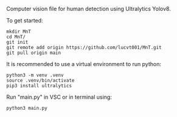 Computer vision file for human detection using Ultralytics Yolov8.

To get started:  

    mkdir MnT
    cd MnT/
    git init
    git remote add origin https://github.com/lucvt001/MnT.git
    git pull origin main
    
It is recommended to use a virtual environment to run python:  

    python3 -m venv .venv
    source .venv/bin/activate
    pip3 install ultralytics

Run "main.py" in VSC or in terminal using:  

    python3 main.py